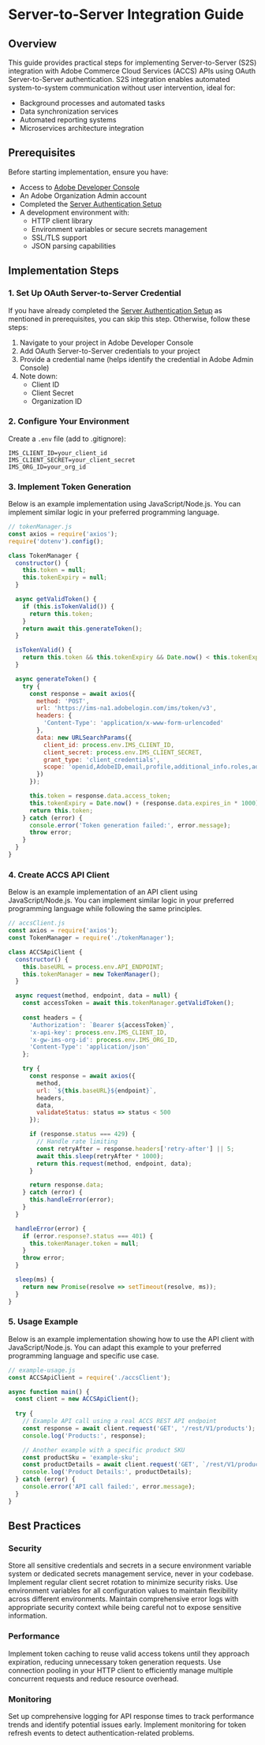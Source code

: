 # Server-to-Server Integration Guide

## Overview

This guide provides practical steps for implementing Server-to-Server (S2S) integration with Adobe Commerce Cloud Services (ACCS) APIs using OAuth Server-to-Server authentication. S2S integration enables automated system-to-system communication without user intervention, ideal for:

- Background processes and automated tasks
- Data synchronization services
- Automated reporting systems
- Microservices architecture integration

## Prerequisites

Before starting implementation, ensure you have:

- Access to [Adobe Developer Console](https://developer.adobe.com/console)
- An Adobe Organization Admin account
- Completed the [Server Authentication Setup](./server-auth.md)
- A development environment with:
  - HTTP client library
  - Environment variables or secure secrets management
  - SSL/TLS support
  - JSON parsing capabilities

## Implementation Steps

### 1. Set Up OAuth Server-to-Server Credential

If you have already completed the [Server Authentication Setup](./server-auth.md) as mentioned in prerequisites, you can skip this step. Otherwise, follow these steps:

1. Navigate to your project in Adobe Developer Console
2. Add OAuth Server-to-Server credentials to your project
3. Provide a credential name (helps identify the credential in Adobe Admin Console)
4. Note down:
   - Client ID
   - Client Secret
   - Organization ID

### 2. Configure Your Environment

Create a `.env` file (add to .gitignore):

```plaintext
IMS_CLIENT_ID=your_client_id
IMS_CLIENT_SECRET=your_client_secret
IMS_ORG_ID=your_org_id
```

### 3. Implement Token Generation

Below is an example implementation using JavaScript/Node.js. You can implement similar logic in your preferred programming language.

```javascript
// tokenManager.js
const axios = require('axios');
require('dotenv').config();

class TokenManager {
  constructor() {
    this.token = null;
    this.tokenExpiry = null;
  }

  async getValidToken() {
    if (this.isTokenValid()) {
      return this.token;
    }
    return await this.generateToken();
  }

  isTokenValid() {
    return this.token && this.tokenExpiry && Date.now() < this.tokenExpiry;
  }

  async generateToken() {
    try {
      const response = await axios({
        method: 'POST',
        url: 'https://ims-na1.adobelogin.com/ims/token/v3',
        headers: {
          'Content-Type': 'application/x-www-form-urlencoded'
        },
        data: new URLSearchParams({
          client_id: process.env.IMS_CLIENT_ID,
          client_secret: process.env.IMS_CLIENT_SECRET,
          grant_type: 'client_credentials',
          scope: 'openid,AdobeID,email,profile,additional_info.roles,additional_info.projectedProductContext'  // required scopes
        })
      });

      this.token = response.data.access_token;
      this.tokenExpiry = Date.now() + (response.data.expires_in * 1000);
      return this.token;
    } catch (error) {
      console.error('Token generation failed:', error.message);
      throw error;
    }
  }
}
```

### 4. Create ACCS API Client

Below is an example implementation of an API client using JavaScript/Node.js. You can implement similar logic in your preferred programming language while following the same principles.

```javascript
// accsClient.js
const axios = require('axios');
const TokenManager = require('./tokenManager');

class ACCSApiClient {
  constructor() {
    this.baseURL = process.env.API_ENDPOINT;
    this.tokenManager = new TokenManager();
  }

  async request(method, endpoint, data = null) {
    const accessToken = await this.tokenManager.getValidToken();
    
    const headers = {
      'Authorization': `Bearer ${accessToken}`,
      'x-api-key': process.env.IMS_CLIENT_ID,
      'x-gw-ims-org-id': process.env.IMS_ORG_ID,
      'Content-Type': 'application/json'
    };

    try {
      const response = await axios({
        method,
        url: `${this.baseURL}${endpoint}`,
        headers,
        data,
        validateStatus: status => status < 500
      });

      if (response.status === 429) {
        // Handle rate limiting
        const retryAfter = response.headers['retry-after'] || 5;
        await this.sleep(retryAfter * 1000);
        return this.request(method, endpoint, data);
      }

      return response.data;
    } catch (error) {
      this.handleError(error);
    }
  }

  handleError(error) {
    if (error.response?.status === 401) {
      this.tokenManager.token = null;
    }
    throw error;
  }

  sleep(ms) {
    return new Promise(resolve => setTimeout(resolve, ms));
  }
}
```

### 5. Usage Example

Below is an example implementation showing how to use the API client with JavaScript/Node.js. You can adapt this example to your preferred programming language and specific use case.

```javascript
// example-usage.js
const ACCSApiClient = require('./accsClient');

async function main() {
  const client = new ACCSApiClient();
  
  try {
    // Example API call using a real ACCS REST API endpoint
    const response = await client.request('GET', '/rest/V1/products');
    console.log('Products:', response);

    // Another example with a specific product SKU
    const productSku = 'example-sku';
    const productDetails = await client.request('GET', `/rest/V1/products/${productSku}`);
    console.log('Product Details:', productDetails);
  } catch (error) {
    console.error('API call failed:', error.message);
  }
}
```

## Best Practices

### Security

Store all sensitive credentials and secrets in a secure environment variable system or dedicated secrets management service, never in your codebase. Implement regular client secret rotation to minimize security risks. Use environment variables for all configuration values to maintain flexibility across different environments. Maintain comprehensive error logs with appropriate security context while being careful not to expose sensitive information.

### Performance

Implement token caching to reuse valid access tokens until they approach expiration, reducing unnecessary token generation requests. Use connection pooling in your HTTP client to efficiently manage multiple concurrent requests and reduce resource overhead.

### Monitoring

Set up comprehensive logging for API response times to track performance trends and identify potential issues early. Implement monitoring for token refresh events to detect authentication-related problems.
